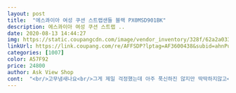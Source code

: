 ```yaml
---
layout: post 
title:  "에스콰이아 여성 쿠션 스트랩샌들 블랙 PX0MSD901BK" 
description: 에스콰이아 여성 쿠션 스트랩 ..
date: 2020-08-13 14:44:27 
img: https://static.coupangcdn.com/image/vendor_inventory/328f/62a2a033c798ca1d314e0b56c64eb4c05e07ba97a921a54bcad824c61657.jpg 
linkUrl: https://link.coupang.com/re/AFFSDP?lptag=AF3600438&subid=ahnPublicAsk&pageKey=1793116231&itemId=3050939435&vendorItemId=71038949440&traceid=V0-113-3d20bb7e46942f08 
categories: [1007] 
color: A57F92 
price: 24800 
author: Ask View Shop 
cont:  "<br/>고무냄새나요<br/>그게 제일 걱정했는데 아주 푹신하진 않지만 딱딱하지않고<br/>그래도 볼이좁아 타이트한거 보다는 괜찮네요,<br/>다른 사람들 후기글에 있듯이 역시 볼은 좀 넉넉해서<br/>반대로 착화감은 편할것같네요<br/>발 편할듯 해요<br/>발바닥이 약간 쿠션감이있어 잠깐씩 신기엔 괜찮을것같아요,<br/>발볼이 좁은 저는 전체적으로 여유있게 느슨하네요,<br/>발이 아주 편해요<br/>밴드라 그런가<br/>밴드라 더 편해요<br/>밴드라 신고벗기 살짝 귀찮을것같지만<br/>상품을 장바구니에 넣고 고민하다가 구매했어요,<br/>실 사용 후기 추가<br/>에스콰이아라서 믿고 샀어요<br/>우선 전 발바닥이 아파 쿠션이 없으면 못신어<br/>원래 이런건지 교환이나 반품해야하나요?<br/>좀 내놨다 신어야겠어요<br/>폭신폭신 좋아요<br/>폭신한 재질로<br/>" 
---
```

